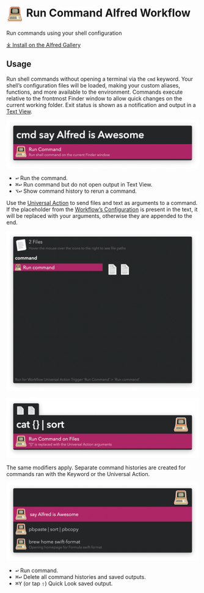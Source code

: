 # <img src='Workflow/icon.png' width='45' align='center' alt='icon'> Run Command Alfred Workflow

Run commands using your shell configuration

[⤓ Install on the Alfred Gallery](https://alfred.app/workflows/vitor/run-command)

## Usage

Run shell commands without opening a terminal via the `cmd` keyword. Your shell’s configuration files will be loaded, making your custom aliases, functions, and more available to the environment. Commands execute relative to the frontmost Finder window to allow quick changes on the current working folder. Exit status is shown as a notification and output in a [Text View](https://www.alfredapp.com/help/workflows/userinterface/text/).

![Sending command](Workflow/images/about/cmd.png)

* <kbd>↩&#xFE0E;</kbd> Run the command.
* <kbd>⌘</kbd><kbd>↩&#xFE0E;</kbd> Run command but do not open output in Text View.
* <kbd>⌥</kbd><kbd>↩&#xFE0E;</kbd> Show command history to rerun a command.

Use the [Universal Action](https://www.alfredapp.com/help/features/universal-actions/) to send files and text as arguments to a command. If the placeholder from the [Workflow’s Configuration](https://www.alfredapp.com/help/workflows/user-configuration/) is present in the text, it will be replaced with your arguments, otherwise they are appended to the end.

![Universal Action selecting files](Workflow/images/about/ua.png)

![Universal Action command](Workflow/images/about/uacommand.png)

The same modifiers apply. Separate command histories are created for commands ran with the Keyword or the Universal Action.

![Command history](Workflow/images/about/history.png)

* <kbd>↩&#xFE0E;</kbd> Run command.
* <kbd>⌘</kbd><kbd>↩&#xFE0E;</kbd> Delete all command histories and saved outputs.
* <kbd>⌘</kbd><kbd>Y</kbd> (or tap <kbd>⇧</kbd>) Quick Look saved output.

